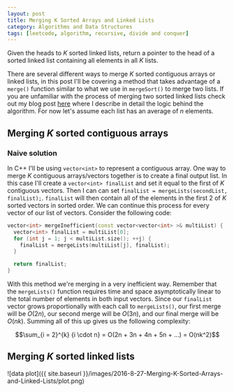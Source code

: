 ```yaml
---
layout: post
title: Merging K Sorted Arrays and Linked Lists
category: Algorithms and Data Structures
tags: [leetcode, algorithm, recursive, divide and conquer]
---
```


Given the heads to $K$ sorted linked lists, return a pointer to the head of a sorted linked
list containing all elements in all $K$ lists.

There are several different ways to merge $K$ sorted contiguous arrays or linked lists, in this
post I'll be covering a method that takes advantage of a `merge()` function similar to what we use
in `mergeSort()` to merge two lists. If you are unfamiliar with the process of merging two sorted linked
lists check out my blog post [here](http://chinocode.com/Merging-Two-Sorted-Linked-Lists/) where I describe
in detail the logic behind the algorithm. For now let's assume each list has an average of $n$ elements.

## Merging $K$ sorted contiguous arrays

### Naive solution

In C++ I'll be using `vector<int>` to represent a contiguous array. One way
to merge $K$ contiguous arrays/vectors together is to create a final output
list. In this case I'll create a `vector<int> finalList` and set it equal to
the first of $K$ contiguous vectors. Then I can can set `finalList = mergeLists(secondList, finalList);`.
`finalList` will then contain all of the elements in the first $2$ of $K$ sorted
vectors in sorted order. We can continue this process for every vector of our list
of vectors. Consider the following code:

```cpp
vector<int> mergeInefficient(const vector<vector<int> >& multiList) {
  vector<int> finalList = multiList[0];
  for (int j = 1; j < multiList.size(); ++j) {
    finalList = mergeLists(multiList[j], finalList);
  }

  return finalList;
}
```

With this method we're merging in a very inefficient way. Remember that the `mergeLists()` function
requires time and space asymptotically linear to the total number of elements in both input
vectors. Since our `finalList` vector grows proportionally with each call to `mergeLists()`, our first
merge will be $O(2n)$, our second merge will be $O(3n)$, and our final merge will be $O(nk)$. Summing all
of this up gives us the following complexity:


$$\sum_{i = 2}^{k} {i \cdot n} = O(2n + 3n + 4n + 5n + ...) = O(nk^2)$$

## Merging $K$ sorted linked lists

![data plot]({{ site.baseurl }}/images/2016-8-27-Merging-K-Sorted-Arrays-and-Linked-Lists/plot.png)